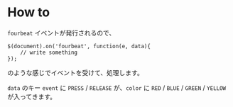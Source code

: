 How to
======

`fourbeat` イベントが発行されるので、

    $(document).on('fourbeat', function(e, data){
        // write something
    });

のような感じでイベントを受けて、処理します。

`data` のキー `event` に `PRESS` / `RELEASE` が、`color` に `RED` / `BLUE` / `GREEN` / `YELLOW` が入ってきます。


